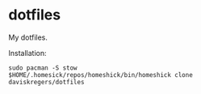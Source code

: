 # dotfiles

My dotfiles.

Installation:
```
sudo pacman -S stow
$HOME/.homesick/repos/homeshick/bin/homeshick clone daviskregers/dotfiles
```
